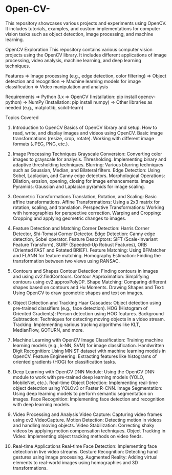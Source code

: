 # Open-CV-
This repository showcases various projects and experiments using OpenCV. It includes tutorials, examples, and custom implementations for computer vision tasks such as object detection, image processing, and machine learning.

OpenCV Exploration
This repository contains various computer vision projects using the OpenCV library. It includes different applications of image processing, video analysis, machine learning, and deep learning techniques.

Features
  => Image processing (e.g., edge detection, color filtering)
  => Object detection and recognition
  => Machine learning models for image classification
  => Video manipulation and analysis

Requirements
  => Python 3.x
  => OpenCV (Installation: pip install opencv-python)
  => NumPy (Installation: pip install numpy)
  => Other libraries as needed (e.g., matplotlib, scikit-learn)



 Topics Covered

1. Introduction to OpenCV
  	Basics of OpenCV library and setup.
  	How to read, write, and display images and videos using OpenCV.
  	Basic image transformations (resize, crop, rotate).
  	Working with different image formats (JPEG, PNG, etc.).
	
2. Image Processing Techniques
  	Grayscale Conversion: Converting color images to grayscale for analysis.
  	Thresholding: Implementing binary and adaptive thresholding techniques.
  	Blurring: Various blurring techniques such as Gaussian, Median, and Bilateral filters.
  	Edge Detection: Using Sobel, Laplacian, and Canny edge detectors.
  	Morphological Operations: Dilation, erosion, opening, closing for image enhancements.
  	Image Pyramids: Gaussian and Laplacian pyramids for image scaling.
	
3. Geometric Transformations
  	Translation, Rotation, and Scaling: Basic affine transformations.
  	Affine Transformations: Using a 2x3 matrix for rotation, scaling, and translation.
  	Perspective Transformations: Working with homographies for perspective correction.
  	Warping and Cropping: Cropping and applying geometric changes to images.
	
4. Feature Detection and Matching
  	Corner Detection: Harris Corner Detector, Shi-Tomasi Corner Detector.
  	Edge Detection: Canny edge detection, Sobel operator.
  	Feature Descriptors: SIFT (Scale-Invariant Feature Transform), SURF (Speeded-Up Robust Features), ORB (Oriented FAST and Rotated BRIEF).
  	Feature Matching: Using BFMatcher and FLANN for feature matching.
  	Homography Estimation: Finding the transformation between two views using RANSAC.
  	
5. Contours and Shapes
  	Contour Detection: Finding contours in images and using cv2.findContours.
  	Contour Approximation: Simplifying contours using cv2.approxPolyDP.
  	Shape Matching: Comparing different shapes based on contours and Hu Moments.
  	Drawing Shapes and Text: Using OpenCV to draw geometric shapes and text on images.
	
6. Object Detection and Tracking
  	Haar Cascades: Object detection using pre-trained classifiers (e.g., face detection).
  	HOG (Histogram of Oriented Gradients): Person detection using HOG features.
  	Background Subtraction: Techniques for detecting moving objects in a video stream.
  	Tracking: Implementing various tracking algorithms like KLT, MedianFlow, GOTURN, and more.
	
7. Machine Learning with OpenCV
  	Image Classification: Training machine learning models (e.g., k-NN, SVM) for image classification.
  	Handwritten Digit Recognition: Using MNIST dataset with machine learning models in OpenCV.
  	Feature Engineering: Extracting features like histograms of oriented gradients (HOG) for classification tasks.
	
8. Deep Learning with OpenCV
  	DNN Module: Using the OpenCV DNN module to work with pre-trained deep learning models (YOLO, MobileNet, etc.).
  	Real-time Object Detection: Implementing real-time object detection using YOLOv3 or Faster R-CNN.
  	Image Segmentation: Using deep learning models to perform semantic segmentation on images.
  	Face Recognition: Implementing face detection and recognition with deep learning models.
	
9. Video Processing and Analysis
  	Video Capture: Capturing video frames using cv2.VideoCapture.
  	Motion Detection: Detecting motion in videos and handling moving objects.
  	Video Stabilization: Correcting shaky videos by applying motion compensation techniques.
  	Object Tracking in Video: Implementing object tracking methods on video feeds.
	
10. Real-time Applications
  	Real-time Face Detection: Implementing face detection in live video streams.
  	Gesture Recognition: Detecting hand gestures using image processing.
  	Augmented Reality: Adding virtual elements to real-world images using homographies and 3D transformations.
